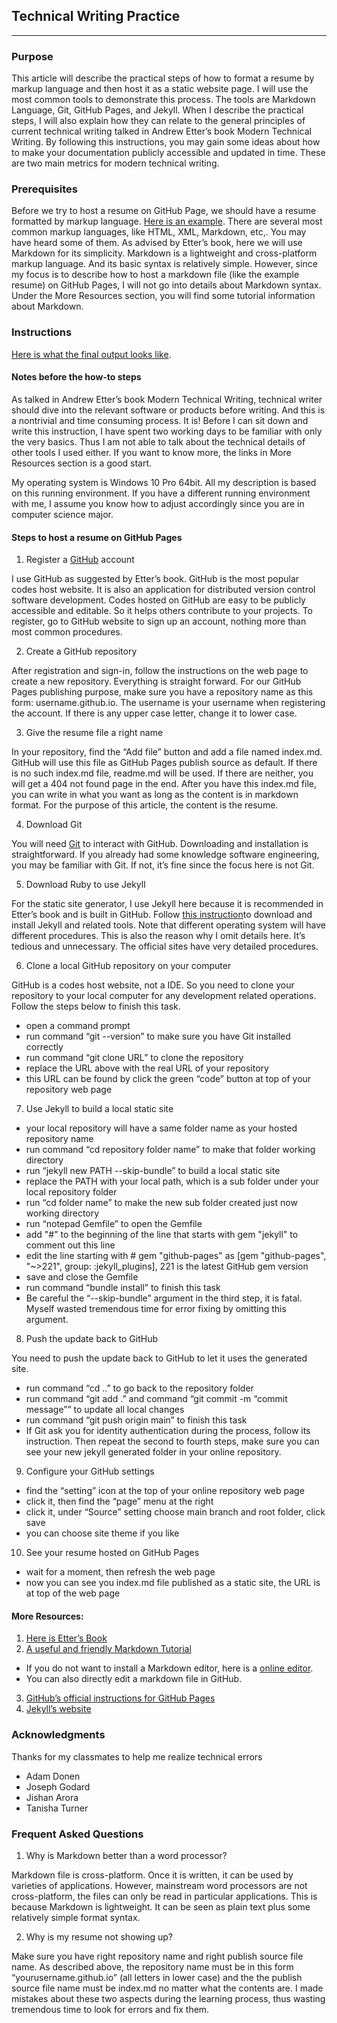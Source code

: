 ## Technical Writing Practice
---
### Purpose

This article will describe the practical steps of how to format a resume by markup language and then host it as a static website page. I will use the most common tools to demonstrate this process. The tools are Markdown Language, Git, GitHub Pages, and Jekyll. When I describe the practical steps, I will also explain how they can relate to the general principles of current technical writing talked in Andrew Etter’s book Modern Technical Writing. By following this instructions, you may gain some ideas about how to make your documentation publicly accessible and updated in time. These are two main metrics for modern technical writing.

### Prerequisites
Before we try to host a resume on GitHub Page, we should have a resume formatted by markup language. [Here is an example](https://github.com/ZsCitrus/zscitrus.github.io/blob/main/index.md). There are several most common markup languages, like HTML, XML, Markdown, etc,. You may have heard some of them. As advised by Etter’s book, here we will use Markdown for its simplicity. Markdown is a lightweight and cross-platform markup language. And its basic syntax is relatively simple. However, since my focus is to describe how to host a markdown file (like the example resume) on GitHub Pages, I will not go into details about Markdown syntax. Under the More Resources section, you will find some tutorial information about Markdown.

### Instructions

[Here is what the final output looks like](https://zscitrus.github.io/).

#### Notes before the how-to steps

As talked in Andrew Etter’s book Modern Technical Writing, technical writer should dive into the relevant software or products before writing. And this is a nontrivial and time consuming process. It is! Before I can sit down and write this instruction, I have spent two working days to be familiar with only the very basics. Thus I am not able to talk about the technical details of other tools I used either. If you want to know more, the links in More Resources section is a good start. 

My operating system is Windows 10 Pro 64bit. All my description is based on this running environment. If you have a different running environment with me, I assume you know how to adjust accordingly since you are in computer science major.

#### Steps to host a resume on GitHub Pages

1. Register a [GitHub](https://github.com) account

I use GitHub as suggested by Etter’s book. GitHub is the most popular codes host website. It is also an application for distributed version control software development. Codes hosted on GitHub are easy to be publicly accessible and editable. So it helps others contribute to your projects. To register, go to GitHub website to sign up an account, nothing more than most common procedures.

2. Create a GitHub repository

After registration and sign-in, follow the instructions on the web page to create a new repository. Everything is straight forward. For our GitHub Pages publishing purpose, make sure you have a repository name as this form: username.github.io. The username is your username when registering the account. If there is any upper case letter, change it to lower case. 

3. Give the resume file a right name

In your repository, find the “Add file” button and add a file named index.md. GitHub will use this file as GitHub Pages publish source as default. If there is no such index.md file, readme.md will be used. If there are neither, you will get a 404 not found page in the end. After you have this index.md file, you can write in what you want as long as the content is in markdown format. For the purpose of this article, the content is the resume. 

4. Download Git

You will need [Git](https://git-scm.com/) to interact with GitHub. Downloading and installation is straightforward. If you already had some knowledge software engineering, you may be familiar with Git. If not, it’s fine since the focus here is not Git.  

5. Download Ruby to use Jekyll

For the static site generator, I use Jekyll here because it is recommended in Etter’s book and is built in GitHub. Follow [this instruction](https://jekyllrb.com/docs/installation/)to download and install Jekyll and related tools. Note that different operating system will have different procedures. This is also the reason why I omit details here. It’s tedious and unnecessary. The official sites have very detailed procedures. 

6. Clone a local GitHub repository on your computer

GitHub is a codes host website, not a IDE. So you need to clone your repository to your local computer for any development related operations. Follow the steps below to finish this task.
- open a command prompt
- run command “git --version” to make sure you have Git installed correctly
- run command “git clone URL” to clone the repository
- replace the URL above with the real URL of your repository
- this URL can be found by click the green “code” button at top of your repository web page

7. Use Jekyll to build a local static site

- your local repository will have a same folder name as your hosted repository name
- run command “cd repository folder name” to make that folder working directory
- run “jekyll new PATH --skip-bundle” to build a local static site
- replace the PATH with your local path, which is a sub folder under your local repository folder
- run “cd folder name” to make the new sub folder created just now working directory
- run “notepad Gemfile” to open the Gemfile
- add "#" to the beginning of the line that starts with gem "jekyll" to comment out this line
- edit the line starting with # gem "github-pages" as [gem "github-pages", "~>221", group: :jekyll_plugins], 221 is the latest GitHub gem version
- save and close the Gemfile
- run command “bundle install” to finish this task
- Be careful the “--skip-bundle” argument in the third step, it is fatal. Myself wasted tremendous time for error fixing by omitting this argument. 

8. Push the update back to GitHub

You need to push the update back to GitHub to let it uses the generated site.
- run command “cd  ..” to go back to the repository folder
- run command “git add  .” and command “git commit -m “commit message”” to update all local changes
- run command “git push origin main” to finish this task
- If Git ask you for identity authentication during the process, follow its instruction. Then repeat the second to fourth steps, make sure you can see your new jekyll generated folder in your online repository.

9. Configure your GitHub settings

- find the “setting” icon at the top of your online repository web page
- click it, then find the “page” menu at the right
- click it, under “Source” setting choose main branch and root folder, click save
- you can choose site theme if you like

10. See your resume hosted on GitHub Pages

- wait for a moment, then refresh the web page
- now you can see you index.md file published as a static site, the URL is at top of the web page

#### More Resources:

1. [Here is Etter’s Book](https://www.amazon.ca/Modern-Technical-Writing-Introduction-Documentation-ebook/dp/B01A2QL9SS)
2. [A useful and friendly Markdown Tutorial](https://www.markdownguide.org/basic-syntax/)
- If you do not want to install a Markdown editor, here is a [online editor](https://dillinger.io/).
- You can also directly edit a markdown file in GitHub.
3. [GitHub’s official instructions for GitHub Pages](https://docs.github.com/en/pages)
4. [Jekyll’s website](https://jekyllrb.com/)

### Acknowledgments

Thanks for my classmates to help me realize technical errors
- Adam Donen
- Joseph Godard
- Jishan Arora
- Tanisha Turner

### Frequent Asked Questions

1. Why is Markdown better than a word processor?

Markdown file is cross-platform. Once it is written, it can be used by varieties of applications. However, mainstream word processors are not cross-platform, the files can only be read in particular applications. This is because Markdown is lightweight. It can be seen as plain text plus some relatively simple format syntax.

2. Why is my resume not showing up?

Make sure you have right repository name and right publish source file name. As described above, the repository name must be in this form “yourusername.github.io” (all letters in lower case) and the the publish source file name must be index.md no matter what the contents are. I made mistakes about these two aspects during the learning process, thus wasting tremendous time to look for errors and fix them. 
